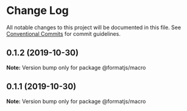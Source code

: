 # Change Log

All notable changes to this project will be documented in this file.
See [Conventional Commits](https://conventionalcommits.org) for commit guidelines.

## 0.1.2 (2019-10-30)

**Note:** Version bump only for package @formatjs/macro





## 0.1.1 (2019-10-30)

**Note:** Version bump only for package @formatjs/macro

